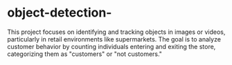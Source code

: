 # object-detection-
This project focuses on identifying and tracking objects in images or videos, particularly in retail environments like supermarkets. The goal is to analyze customer behavior by counting individuals entering and exiting the store, categorizing them as "customers" or "not customers."
